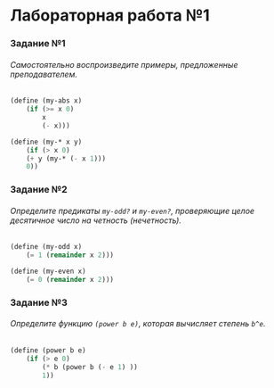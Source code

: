 #  Лабораторная работа №1

### Задание №1
###### Самостоятельно воспроизведите примеры, предложенные преподавателем.

```scheme
(define (my-abs x)
    (if (>= x 0)
        x
        (- x)))

(define (my-* x y)
    (if (> x 0) 
    (+ y (my-* (- x 1)))
    0))
```

### Задание №2
###### Определите предикаты `my-odd?` и `my-even?`, проверяющие целое десятичное число на четность (нечетность).


```scheme
(define (my-odd x)
    (= 1 (remainder x 2)))

(define (my-even x)
    (= 0 (remainder x 2)))
```

### Задание №3
###### Определите функцию `(power b e)`, которая вычисляет степень `b^e`.

```scheme
(define (power b e) 
    (if (> e 0)
        (* b (power b (- e 1) ))
        1))
```
